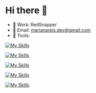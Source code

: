 # Hi there 👋

- 🔭 Work: RedSnapper
- 💬 Email: marianareis.dev@gmail.com
- 💚 Tools:

[![My Skills](https://skillicons.dev/icons?i=html,css,sass,tailwind,js)](https://skillicons.dev)

[![My Skills](https://skillicons.dev/icons?i=vue,react,astro,nuxt,next)](https://skillicons.dev)

[![My Skills](https://skillicons.dev/icons?i=git,github,jquery,gcs,aws)](https://skillicons.dev)

[![My Skills](https://skillicons.dev/icons?i=figma,xd,vscode)](https://skillicons.dev)

[![My Skills](https://skillicons.dev/icons?i=laravel,webpack,vite,vercel)](https://skillicons.dev)
